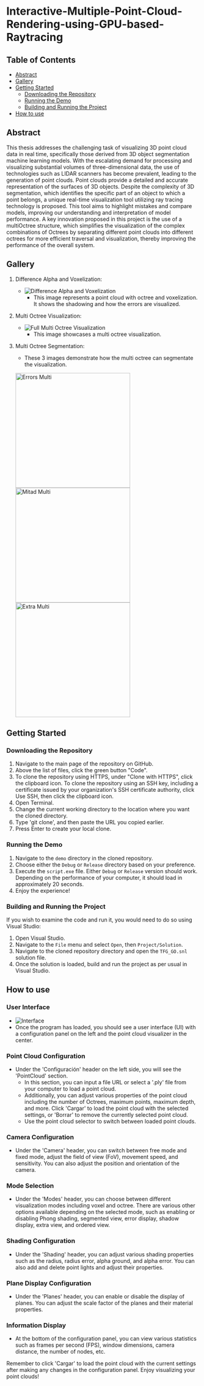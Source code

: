 # Interactive-Multiple-Point-Cloud-Rendering-using-GPU-based-Raytracing

## Table of Contents
- [Abstract](#abstract)
- [Gallery](#gallery)
- [Getting Started](#getting-started)
    - [Downloading the Repository](#downloading-the-repository)
    - [Running the Demo](#running-the-demo)
    - [Building and Running the Project](#building-and-running-the-project)
- [How to use](#how-to-use)

## Abstract
This thesis addresses the challenging task of visualizing 3D point cloud data in real time, specifically those derived from 3D object segmentation machine learning models. With the escalating demand for processing and visualizing substantial volumes of three-dimensional data, the use of technologies such as LIDAR scanners has become prevalent, leading to the generation of point clouds. Point clouds provide a detailed and accurate representation of the surfaces of 3D objects. Despite the complexity of 3D segmentation, which identifies the specific part of an object to which a point belongs, a unique real-time visualization tool utilizing ray tracing technology is proposed. This tool aims to highlight mistakes and compare models, improving our understanding and interpretation of model performance. A key innovation proposed in this project is the use of a multiOctree structure, which simplifies the visualization of the complex combinations of Octrees by separating different point clouds into different octrees for more efficient traversal and visualization, thereby improving the performance of the overall system.

## Gallery
1. Difference Alpha and Voxelization: 
   - ![Difference Alpha and Voxelization](gallery/difference_alpha_and_voxelization.png)
     - This image represents a point cloud with octree and voxelization. It shows the shadowing and how the errors are visualized.
     
2. Multi Octree Visualization: 
   - ![Full Multi Octree Visualization](gallery/full_multi.png)
     - This image showcases a multi octree visualization.
     
3. Multi Octree Segmentation:
   - These 3 images demonstrate how the multi octree can segmentate the visualization.
   
   <img src="gallery/errors_multi.png" alt="Errors Multi" width="300"/> <img src="gallery/mitad_multi.png" alt="Mitad Multi" width="300"/> <img src="gallery/extra_multi.png" alt="Extra Multi" width="300"/>


## Getting Started

### Downloading the Repository
1. Navigate to the main page of the repository on GitHub.
2. Above the list of files, click the green button "Code".
3. To clone the repository using HTTPS, under "Clone with HTTPS", click the clipboard icon. To clone the repository using an SSH key, including a certificate issued by your organization's SSH certificate authority, click Use SSH, then click the clipboard icon.
4. Open Terminal.
5. Change the current working directory to the location where you want the cloned directory.
6. Type 'git clone', and then paste the URL you copied earlier.
7. Press Enter to create your local clone.

### Running the Demo
1. Navigate to the `demo` directory in the cloned repository.
2. Choose either the `Debug` or `Release` directory based on your preference.
3. Execute the `script.exe` file. Either `Debug` or `Release` version should work. Depending on the performance of your computer, it should load in approximately 20 seconds.
4. Enjoy the experience!

### Building and Running the Project
If you wish to examine the code and run it, you would need to do so using Visual Studio:

1. Open Visual Studio.
2. Navigate to the `File` menu and select `Open`, then `Project/Solution`.
3. Navigate to the cloned repository directory and open the `TFG_GO.snl` solution file.
4. Once the solution is loaded, build and run the project as per usual in Visual Studio.

## How to use

### User Interface
- ![Interface](gallery/menu_overview.png)
- Once the program has loaded, you should see a user interface (UI) with a configuration panel on the left and the point cloud visualizer in the center.

### Point Cloud Configuration
- Under the 'Configuración' header on the left side, you will see the 'PointCloud' section.
    - In this section, you can input a file URL or select a '.ply' file from your computer to load a point cloud.
    - Additionally, you can adjust various properties of the point cloud including the number of Octrees, maximum points, maximum depth, and more. Click 'Cargar' to load the point cloud with the selected settings, or 'Borrar' to remove the currently selected point cloud.
    - Use the point cloud selector to switch between loaded point clouds.

### Camera Configuration
- Under the 'Camera' header, you can switch between free mode and fixed mode, adjust the field of view (FoV), movement speed, and sensitivity. You can also adjust the position and orientation of the camera.

### Mode Selection
- Under the 'Modes' header, you can choose between different visualization modes including voxel and octree. There are various other options available depending on the selected mode, such as enabling or disabling Phong shading, segmented view, error display, shadow display, extra view, and ordered view.

### Shading Configuration
- Under the 'Shading' header, you can adjust various shading properties such as the radius, radius error, alpha ground, and alpha error. You can also add and delete point lights and adjust their properties.

### Plane Display Configuration
- Under the 'Planes' header, you can enable or disable the display of planes. You can adjust the scale factor of the planes and their material properties.

### Information Display
- At the bottom of the configuration panel, you can view various statistics such as frames per second (FPS), window dimensions, camera distance, the number of nodes, etc.

Remember to click 'Cargar' to load the point cloud with the current settings after making any changes in the configuration panel. Enjoy visualizing your point clouds!
